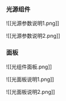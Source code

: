### 光源组件

![[光源参数说明1.png]]

![[光源参数说明2.png]]

### 面板

![[光组件面板.png]]

![[光面板说明1.png]]

![[光面板说明2.png]]